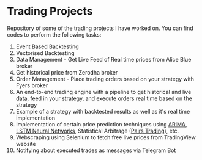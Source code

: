 # Trading Projects

Repository of some of the trading projects I have worked on. You can find codes to perform the following tasks:

1. Event Based Backtesting
2. Vectorised Backtesting
3. Data Management - Get Live Feed of Real time prices from Alice Blue broker
4. Get historical price from Zerodha broker
5. Order Management - Place trading orders based on your strategy with Fyers broker
6. An end-to-end trading engine with a pipeline to get historical and live data, feed in your strategy, and execute orders real time based on the strategy
7. Example of a strategy with backtested results as well as it's real time implementation
8. Implementation of certain price prediction techniques using [ARIMA](https://github.com/Riddhishah1008/Trading_Projects/blob/master/Advanced%20Techniques/ARIMA.ipynb), [LSTM Neural Networks](https://github.com/Riddhishah1008/Trading_Projects/blob/master/Advanced%20Techniques/LSTM.ipynb), Statistical Arbitrage ([Pairs Trading](https://github.com/Riddhishah1008/Trading_Projects/blob/master/Advanced%20Techniques/Pairs%20Trading.ipynb)), etc.
10. Webscraping using Selenium to fetch free live prices from TradingView website
11. Notifying about executed trades as messages via Telegram Bot

